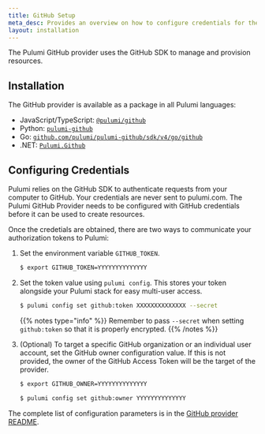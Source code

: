 ```yaml
---
title: GitHub Setup
meta_desc: Provides an overview on how to configure credentials for the Pulumi GitHub Provider.
layout: installation
---
```


The Pulumi GitHub provider uses the GitHub SDK to manage and provision resources.

## Installation

The GitHub provider is available as a package in all Pulumi languages:

* JavaScript/TypeScript: [`@pulumi/github`](https://www.npmjs.com/package/@pulumi/github)
* Python: [`pulumi-github`](https://pypi.org/project/pulumi-github/)
* Go: [`github.com/pulumi/pulumi-github/sdk/v4/go/github`](https://github.com/pulumi/pulumi-github)
* .NET: [`Pulumi.Github`](https://www.nuget.org/packages/Pulumi.Github)

## Configuring Credentials

Pulumi relies on the GitHub SDK to authenticate requests from your computer to GitHub. Your credentials are never sent to pulumi.com.
The Pulumi GitHub Provider needs to be configured with GitHub credentials
before it can be used to create resources.

Once the credetials are obtained, there are two ways to communicate your authorization tokens to Pulumi:

1. Set the environment variable `GITHUB_TOKEN`.

    ```bash
    $ export GITHUB_TOKEN=YYYYYYYYYYYYYY
    ```

2. Set the token value using `pulumi config`. This stores your token alongside your Pulumi stack for easy multi-user access.

    ```bash
    $ pulumi config set github:token XXXXXXXXXXXXXX --secret
    ```

    {{% notes type="info" %}}
Remember to pass `--secret` when setting `github:token` so that it is properly encrypted.
    {{% /notes %}}

3. (Optional) To target a specific GitHub organization or an individual user account, set the GitHub owner configuration value. If this is not provided, the owner of the GitHub Access Token will be the target of the provider.

    ```bash
    $ export GITHUB_OWNER=YYYYYYYYYYYYYY
    ```

    ```bash
    $ pulumi config set github:owner YYYYYYYYYYYYYY
    ```

The complete list of
configuration parameters is in the [GitHub provider README](https://github.com/pulumi/pulumi-github/blob/master/README.md).
